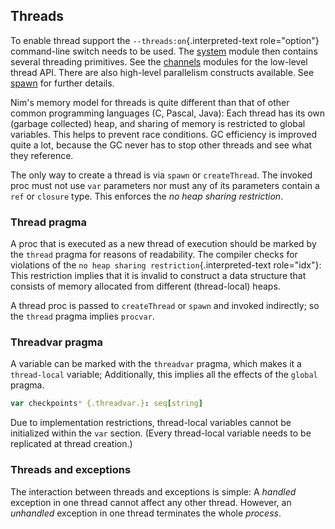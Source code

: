 ## Threads

To enable thread support the `--threads:on`{.interpreted-text
role="option"} command-line switch needs to be used. The [system]()
module then contains several threading primitives. See the
[channels](channels_builtin.html) modules for the low-level thread API.
There are also high-level parallelism constructs available. See
[spawn](manual_experimental.html#parallel-amp-spawn) for further
details.

Nim\'s memory model for threads is quite different than that of other
common programming languages (C, Pascal, Java): Each thread has its own
(garbage collected) heap, and sharing of memory is restricted to global
variables. This helps to prevent race conditions. GC efficiency is
improved quite a lot, because the GC never has to stop other threads and
see what they reference.

The only way to create a thread is via `spawn` or `createThread`. The
invoked proc must not use `var` parameters nor must any of its
parameters contain a `ref` or `closure` type. This enforces the *no heap
sharing restriction*.

### Thread pragma

A proc that is executed as a new thread of execution should be marked by
the `thread` pragma for reasons of readability. The compiler checks for
violations of the `no heap sharing restriction`{.interpreted-text
role="idx"}: This restriction implies that it is invalid to construct a
data structure that consists of memory allocated from different
(thread-local) heaps.

A thread proc is passed to `createThread` or `spawn` and invoked
indirectly; so the `thread` pragma implies `procvar`.

### Threadvar pragma

A variable can be marked with the `threadvar` pragma, which makes it a
`thread-local` variable; Additionally,
this implies all the effects of the `global` pragma.

``` nim
var checkpoints* {.threadvar.}: seq[string]
```

Due to implementation restrictions, thread-local variables cannot be
initialized within the `var` section. (Every thread-local variable needs
to be replicated at thread creation.)

### Threads and exceptions

The interaction between threads and exceptions is simple: A *handled*
exception in one thread cannot affect any other thread. However, an
*unhandled* exception in one thread terminates the whole *process*.
